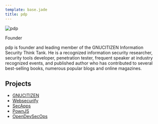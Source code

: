 ```yaml
---
template: base.jade
title: pdp
---
```


![pdp](./pdp.png)

Founder <a href="https://twitter.com/pdp"><i class="fa fa-twitter"></i></a> <a href="https://github.com/pdparchitect"><i class="fa fa-github"></i></a>

pdp is founder and leading member of the GNUCITIZEN Information Security Think Tank. He is a recognized information security researcher, security tools developer, penetration tester, frequent speaker at industry recognized events, and published author who has contributed to several best-selling books, numerous popular blogs and online magazines.

## Projects

* [GNUCITIZEN](https://gnucitizen.org)
* [Websecurify](https://websecurify.com)
* [SecApps](https://secapps.com)
* [PownJS](https://pownjs.com)
* [OpenDevSecOps](https://opendevsecops.org)
